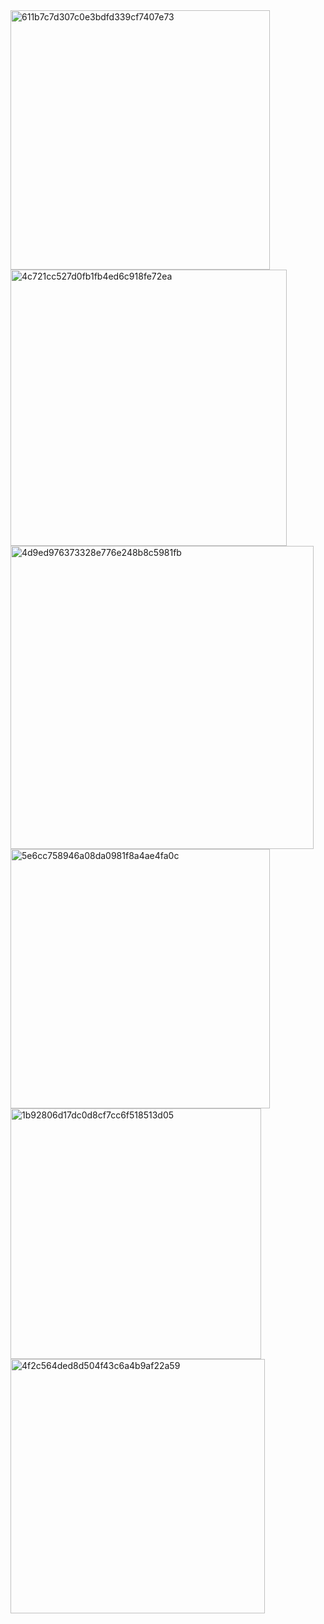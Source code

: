 <img width="415" alt="611b7c7d307c0e3bdfd339cf7407e73" src="https://github.com/user-attachments/assets/14d88ba9-6c97-4e0b-88bb-2d3039ab7afa">
<img width="442" alt="4c721cc527d0fb1fb4ed6c918fe72ea" src="https://github.com/user-attachments/assets/85acb08c-3388-4e32-a801-b286409540cf">
<img width="485" alt="4d9ed976373328e776e248b8c5981fb" src="https://github.com/user-attachments/assets/a151489d-c971-4199-a5a2-bfddd885d4bc">
<img width="415" alt="5e6cc758946a08da0981f8a4ae4fa0c" src="https://github.com/user-attachments/assets/1d87e18a-0c46-4312-80bd-8d952f1f9401">
<img width="401" alt="1b92806d17dc0d8cf7cc6f518513d05" src="https://github.com/user-attachments/assets/208cb1cc-08c8-4a1a-9d1c-9f74e372d502">
<img width="407" alt="4f2c564ded8d504f43c6a4b9af22a59" src="https://github.com/user-attachments/assets/3c4ae230-a21d-4ccf-acbb-08ee687d3030">
